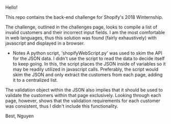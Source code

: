 Hello!

This repo contains the back-end challenge for Shopify's 2018 Winternship.

The challenge, outlined in the challenges page, looks to compile a list of
invalid customers and their incorrect input fields. I am the most comfortable
in web languages, thus this solution was found (fairly exhaustively) with
javascript and displayed in a browser.

- Notes
A python script, 'shopifyWebScript.py' was used to skim the API for the
JSON data. I didn't use the script to read the data to decide itself to 
keep going. In this, the script places the JSON inside of variables so it
may be readily utilized in javascript calls. Preferably, the script would
skim the JSON and only extract the customers from each page, adding it to a
centralized list.

The validation object within the JSON also implies that it should be used
to validate the customers within that page exclusively. Looking through each
page, however, shows that the validation requirements for each customer was
consistent, thus I didn't include this functionality.


Best,
Nguyen